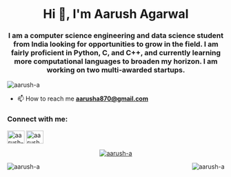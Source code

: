 <h1 align="center">Hi 👋, I'm Aarush Agarwal</h1>
<h3 align="center">I am a computer science engineering and data science student from India looking for opportunities to grow in the field. I am fairly proficient in Python, C, and C++, and currently learning more computational languages to broaden my horizon. I am working on two multi-awarded startups.</h3>

<p align="left"> <img src="https://komarev.com/ghpvc/?username=aarush-a&label=Profile%20views&color=0e75b6&style=flat" alt="aarush-a" /> </p>

- 📫 How to reach me **aarusha870@gmail.com**

<h3 align="left">Connect with me:</h3>
<p align="left">
<a href="https://linkedin.com/in/aarush-agarwal-243674196/" target="blank"><img align="center" src="https://raw.githubusercontent.com/rahuldkjain/github-profile-readme-generator/master/src/images/icons/Social/linked-in-alt.svg" alt="aarush-agarwal-243674196/" height="30" width="40" /></a>
<a href="https://instagram.com/aarush_agarwal1/" target="blank"><img align="center" src="https://raw.githubusercontent.com/rahuldkjain/github-profile-readme-generator/master/src/images/icons/Social/instagram.svg" alt="aarush_agarwal1/" height="30" width="40" /></a>

  
<p align="center"> <a href="https://github.com/ryo-ma/github-profile-trophy"><img src="https://github-profile-trophy.vercel.app/?username=aarush-a" alt="aarush-a" /></a> </p>
<p><img align="left" src="https://github-readme-stats.vercel.app/api/top-langs?username=aarush-a&show_icons=true&locale=en&layout=compact" alt="aarush-a" /></p>
<p>&nbsp;<img align="right" src="https://github-readme-stats.vercel.app/api?username=aarush-a&show_icons=true&&theme=radicallocale=en" alt="aarush-a" /></p>

